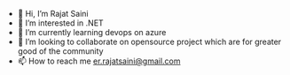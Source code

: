 - 👋 Hi, I’m Rajat Saini
- 👀 I’m interested in .NET
- 🌱 I’m currently learning devops on azure
- 💞️ I’m looking to collaborate on opensource project which are for greater good of the community
- 📫 How to reach me er.rajatsaini@gmail.com

<!---
rajatsaini89/rajatsaini89 is a ✨ special ✨ repository because its `README.md` (this file) appears on your GitHub profile.
You can click the Preview link to take a look at your changes.
--->
